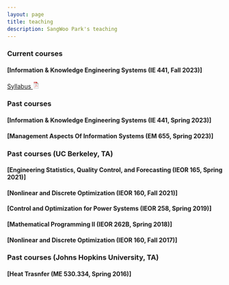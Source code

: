 ```yaml
---
layout: page
title: teaching
description: SangWoo Park's teaching
---
```


<!-- <div class="navbar">
    <div class="navbar-inner">
        <ul class="nav">
            <li><a href="#current">current courses</a></li>
            <li><a href="#shortcourses">short courses</a></li>
            <li><a href="#misc">misc lectures</a></li>
            <li><a href="#old">former courses</a></li>
        </ul>
    </div>
</div> -->


### <a name="current"></a>Current courses

#### [Information & Knowledge Engineering Systems (IE 441, Fall 2023)]
<a href="{{ BASE_PATH }}/IE441_syllabus.pdf" target="_blank">Syllabus <img src="icons16/pdf-icon.png" alt="PDF" /></a>

### <a name="past"></a>Past courses

#### [Information & Knowledge Engineering Systems (IE 441, Spring 2023)]
#### [Management Aspects Of Information Systems (EM 655, Spring 2023)]

### <a name="past"></a>Past courses (UC Berkeley, TA)
#### [Engineering Statistics, Quality Control, and Forecasting (IEOR 165, Spring 2021)]
#### [Nonlinear and Discrete Optimization (IEOR 160, Fall 2021)]
#### [Control and Optimization for Power Systems (IEOR 258, Spring 2019)]
#### [Mathematical Programming II (IEOR 262B, Spring 2018)]
#### [Nonlinear and Discrete Optimization (IEOR 160, Fall 2017)]

### <a name="past"></a>Past courses (Johns Hopkins University, TA)
#### [Heat Trasnfer (ME 530.334, Spring 2016)]
